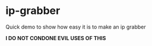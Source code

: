# ip-grabber

Quick demo to show how easy it is to make an ip grabber

**I DO NOT CONDONE EVIL USES OF THIS**
